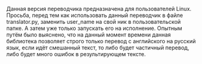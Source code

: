 Данная версия переводчика предназначена для пользователей Linux. Просьба, перед тем как использовать данный переводчик в файле translator.py, заменить user_name на свой ник в пользовательской папке. А затем уже только запускать его на исполнение.
Опытным путём было выяснено, что на данный момент времени данная библиотека позволяет строго только перевод с английского на русский язык, если идёт смешанный текст, то либо будет частичный перевод, либо будет много ошибок в результирующем тексте.
